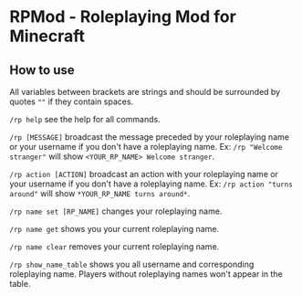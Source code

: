# RPMod - Roleplaying Mod for Minecraft

## How to use

All variables between brackets are strings and should be surrounded by quotes
`""` if they contain spaces.

`/rp help` see the help for all commands.

`/rp [MESSAGE]` broadcast the message preceded by your roleplaying name or
your username if you don't have a roleplaying name.
Ex: `/rp "Welcome stranger"` will show `<YOUR_RP_NAME> Welcome stranger`.

`/rp action [ACTION]` broadcast an action with your roleplaying name or
your username if you don't have a roleplaying name.
Ex: `/rp action "turns around"` will show `*YOUR_RP_NAME turns around*`.

`/rp name set [RP_NAME]` changes your roleplaying name.

`/rp name get` shows you your current roleplaying name.

`/rp name clear` removes your current roleplaying name.

`/rp show_name_table` shows you all username and corresponding
roleplaying name. Players without roleplaying names won't appear 
in the table.